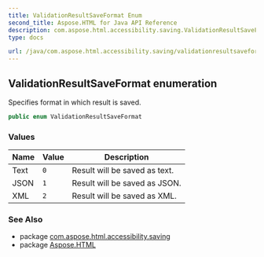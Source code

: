 ```yaml
---
title: ValidationResultSaveFormat Enum
second_title: Aspose.HTML for Java API Reference
description: com.aspose.html.accessibility.saving.ValidationResultSaveFormat enum. Specifies format in which result is saved
type: docs

url: /java/com.aspose.html.accessibility.saving/validationresultsaveformat/
---
```

## ValidationResultSaveFormat enumeration

Specifies format in which result is saved.

```java
public enum ValidationResultSaveFormat
```

### Values

| Name | Value | Description |
| --- | --- | --- |
| Text | `0` | Result will be saved as text. |
| JSON | `1` | Result will be saved as JSON. |
| XML | `2` | Result will be saved as XML. |

### See Also

* package [com.aspose.html.accessibility.saving](../../com.aspose.html.accessibility.saving/)
* package [Aspose.HTML](../../)
